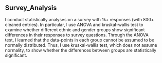 ## Survey_Analysis
I conduct statistically analyses on a survey with 1k+ responses (with 800+ cleaned entries). In particular, I use ANOVA and kruskal-wallis test to examine whether different ethnic and gender groups show significant differences in their responses to survey questions. 
Through the ANOVA test, I learned that the data-points in each group cannot be assumed to be normally distributed. Thus, I use kruskal-wallis test, which does not assume normality, to show whether the differences between groups are statistically significant. 
